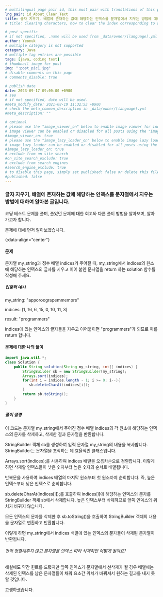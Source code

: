 ```yaml
---
# multilingual page pair id, this must pair with translations of this page. (This name must be unique)
lng_pair: id_About_Clear_Text
title: 글자 지우기, 배열에 존재하는 값에 해당하는 인덱스를 문자열에서 지우는 방법에 대하여(with.Java)
# title: Clearing characters, how to clear the index corresponding to a value present in an array from a string (with.Java)

# post specific
# if not specified, .name will be used from _data/owner/[language].yml
author: Yeonuk
# multiple category is not supported
category: Java
# multiple tag entries are possible
tags: [java, coding test]
# thumbnail image for post
img: ":post_pic1.jpg"
# disable comments on this page
# comments_disable: true

# publish date
date: 2023-09-17 09:00:00 +0900
# seo
# if not specified, date will be used.
#meta_modify_date: 2021-08-10 11:32:53 +0900
# check the meta_common_description in _data/owner/[language].yml
#meta_description: ""

# optional
# please use the "image_viewer_on" below to enable image viewer for individual pages or posts (_posts/ or [language]/_posts folders).
# image viewer can be enabled or disabled for all posts using the "image_viewer_posts: true" setting in _data/conf/main.yml.
#image_viewer_on: true
# please use the "image_lazy_loader_on" below to enable image lazy loader for individual pages or posts (_posts/ or [language]/_posts folders).
# image lazy loader can be enabled or disabled for all posts using the "image_lazy_loader_posts: true" setting in _data/conf/main.yml.
#image_lazy_loader_on: true
# exclude from on site search
#on_site_search_exclude: true
# exclude from search engines
#search_engine_exclude: true
# to disable this page, simply set published: false or delete this file
#published: false
---
```


<!-- outline-start -->

### 글자 지우기, 배열에 존재하는 값에 해당하는 인덱스를 문자열에서 지우는 방법에 대하여 알아본 글입니다.

코딩 테스트 문제를 풀며, 풀었던 문제에 대한 회고와 다른 풀이 방법을 알아보며, 알아가고자 합니다.

문제에 대해 먼저 알아보겠습니다.

{:data-align="center"}

<!-- outline-end -->

#### 문제

문자열 my_string과 정수 배열 indices가 주어질 때, my_string에서 indices의 원소에 해당하는 인덱스의 글자를 지우고 이어 붙인 문자열을 return 하는 solution 함수를 작성해 주세요.

##### 입출력 예시

my_string: "apporoograpemmemprs"

indices: [1, 16, 6, 15, 0, 10, 11, 3]

result: "programmers"

indices에 있는 인덱스의 글자들을 지우고 이어붙이면 "programmers"가 되므로 이를 return 합니다.

<!-- | i   | arr[i] | stk     |
| --- | ------ | ------- |
| 0   | 1      | []      |
| 1   | 4      | [1]     | -->

#### 문제에 대한 나의 풀이

```java
import java.util.*;
class Solution {
    public String solution(String my_string, int[] indices) {
        StringBuilder sb = new StringBuilder(my_string);
        Arrays.sort(indices);
        for(int i = indices.length - 1; i >= 0; i--){
           sb.deleteCharAt(indices[i]);
        }
        return sb.toString();
    }
}
```

##### 풀이 설명

이 코드는 문자열 my_string에서 주어진 정수 배열 indices의 각 원소에 해당하는 인덱스의 문자를 삭제하고, 삭제한 결과 문자열을 반환합니다.

StringBuilder 객체 sb를 생성하여 입력 문자열 my_string의 내용을 복사합니다. StringBuilder는 문자열을 조작하는 데 효율적인 클래스입니다.

Arrays.sort(indices);를 사용하여 indices 배열을 오름차순으로 정렬합니다. 이렇게 하면 삭제할 인덱스들이 낮은 숫자부터 높은 숫자의 순서로 배열됩니다.

반복문을 사용하여 indices 배열의 마지막 원소부터 첫 원소까지 순회합니다. 즉, 높은 인덱스부터 낮은 인덱스로 순회합니다.

sb.deleteCharAt(indices[i]);를 호출하여 indices[i]에 해당하는 인덱스의 문자를 StringBuilder 객체 sb에서 삭제합니다. 높은 인덱스부터 삭제하므로 앞쪽 인덱스의 위치가 바뀌지 않습니다.

모든 인덱스의 문자를 삭제한 후 sb.toString()을 호출하여 StringBuilder 객체의 내용을 문자열로 변환하고 반환합니다.

이렇게 하면 my_string에서 indices 배열에 있는 인덱스의 문자들이 삭제된 문자열이 반환됩니다.

###### 만약 정렬해주지 않고 문자열을 인덱스 따라 삭제하면 어떻게 될까요?

해설에도 약간 힌트를 드렸지만 앞쪽 인덱스가 문자열에서 선삭제가 될 경우 배열에는 삭제된 인덱스를 남은 문자열들이 채워 요소간 위치가 바꿔져서 원하는 결과를 내지 못할 것입니다.

고생하셨습니다.
